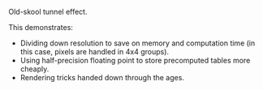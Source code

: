 Old-skool tunnel effect.

This demonstrates:

 - Dividing down resolution to save on memory and computation time (in this
   case, pixels are handled in 4x4 groups).
 - Using half-precision floating point to store precomputed tables more
   cheaply.
 - Rendering tricks handed down through the ages.
